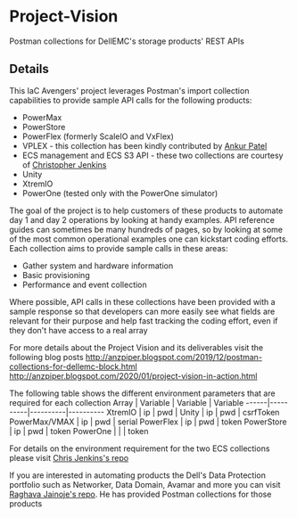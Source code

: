 # Project-Vision
Postman collections for DellEMC's storage products' REST APIs
## Details
This IaC Avengers' project leverages Postman's import collection capabilities to provide sample API calls for the following products:
 - PowerMax
 - PowerStore
 - PowerFlex (formerly ScaleIO and VxFlex)
 - VPLEX - this collection has been kindly contributed by [Ankur Patel](https://www.youtube.com/channel/UC_Y46gxyBVWH2Xr7qSJ32Kw)
 - ECS management and ECS S3 API - these two collections are courtesy of [Christopher Jenkins](https://github.com/chrisjen83?tab=repositories)
 - Unity
 - XtremIO
 - PowerOne (tested only with the PowerOne simulator)

The goal of the project is to help customers of these products to automate day 1 and day 2 operations by looking at handy examples. API reference guides can sometimes be many hundreds of pages, so by looking at some of the most common operational examples one can kickstart coding efforts. Each collection aims to provide sample calls in these areas:
 - Gather system and hardware information
 - Basic provisioning
 - Performance and event collection

Where possible, API calls in these collections have been provided with a sample response so that developers can more easily see what fields are relevant for their purpose and help fast tracking the coding effort, even if they don't have access to a real array

For more details about the Project Vision and its deliverables visit the following blog posts
http://anzpiper.blogspot.com/2019/12/postman-collections-for-dellemc-block.html
http://anzpiper.blogspot.com/2020/01/project-vision-in-action.html

The following table shows the different environment parameters that are required for each collection
Array | Variable | Variable | Variable
------|----------|----------|----------
XtremIO | ip | pwd | 
Unity | ip | pwd | csrfToken
PowerMax/VMAX | ip | pwd | serial
PowerFlex | ip | pwd | token
PowerStore | ip | pwd | token
PowerOne |  |  | token

For details on the environment requirement for the two ECS collections please visit [Chris Jenkins's repo](https://github.com/chrisjen83/ECS-Postman-Examples)

If you are interested in automating products the Dell's Data Protection portfolio such as Networker, Data Domain, Avamar and more you can visit [Raghava Jainoje's repo](https://github.com/rjainoje/DELLEMC-DPS-Postman-Collections-RESTAPIs). He has provided Postman collections for those products
